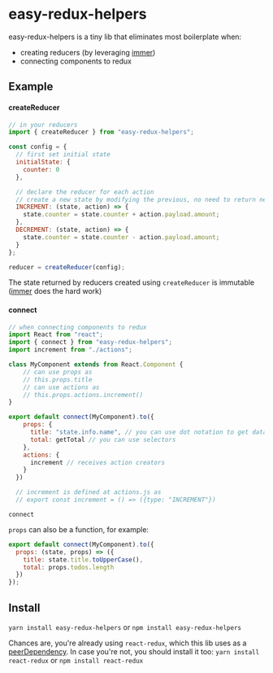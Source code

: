 # easy-redux-helpers

easy-redux-helpers is a tiny lib that eliminates most boilerplate when:

- creating reducers (by leveraging [immer](https://github.com/mweststrate/immer))
- connecting components to redux

## Example

#### createReducer

```javascript
// in your reducers
import { createReducer } from "easy-redux-helpers";

const config = {
  // first set initial state
  initialState: {
    counter: 0
  },

  // declare the reducer for each action
  // create a new state by modifying the previous, no need to return new state
  INCREMENT: (state, action) => {
    state.counter = state.counter + action.payload.amount;
  },
  DECREMENT: (state, action) => {
    state.counter = state.counter - action.payload.amount;
  }
};

reducer = createReducer(config);
```

The state returned by reducers created using `createReducer` is immutable ([immer](https://github.com/mweststrate/immer) does the hard work)

#### connect

```javascript
// when connecting components to redux
import React from "react";
import { connect } from "easy-redux-helpers";
import increment from "./actions";

class MyComponent extends from React.Component {
    // can use props as
    // this.props.title
    // can use actions as
    // this.props.actions.increment()
}

export default connect(MyComponent).to({
    props: {
      title: "state.info.name", // you can use dot notation to get data from the state
      total: getTotal // you can use selectors
    },
    actions: {
      increment // receives action creators
    }
  })

  // increment is defined at actions.js as
  // export const increment = () => ({type: "INCREMENT"})
```

`connect`

`props` can also be a function, for example:

```javascript
export default connect(MyComponent).to({
  props: (state, props) => ({
    title: state.title.toUpperCase(),
    total: props.todos.length
  })
});
```

## Install

`yarn install easy-redux-helpers`
or
`npm install easy-redux-helpers`

Chances are, you're already using `react-redux`, which this lib uses as a [peerDependency](https://yarnpkg.com/lang/en/docs/dependency-types/#toc-peerdependencies). In case you're not, you should install it too:
`yarn install react-redux`
or
`npm install react-redux`
